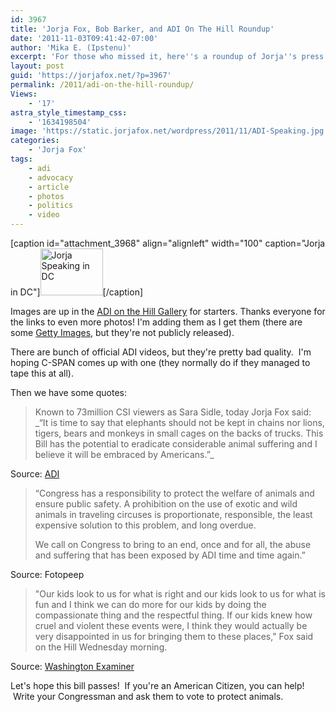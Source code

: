 ```yaml
---
id: 3967
title: 'Jorja Fox, Bob Barker, and ADI On The Hill Roundup'
date: '2011-11-03T09:41:42-07:00'
author: 'Mika E. (Ipstenu)'
excerpt: 'For those who missed it, here''s a roundup of Jorja''s press conference in DC on November 2nd, 2011. We have pictures, videos, and quotes.'
layout: post
guid: 'https://jorjafox.net/?p=3967'
permalink: /2011/adi-on-the-hill-roundup/
Views:
    - '17'
astra_style_timestamp_css:
    - '1634198504'
image: 'https://static.jorjafox.net/wordpress/2011/11/ADI-Speaking.jpg'
categories:
    - 'Jorja Fox'
tags:
    - adi
    - advocacy
    - article
    - photos
    - politics
    - video
---
```


[caption id="attachment_3968" align="alignleft" width="100" caption="Jorja in DC"]<a href="https://jorjafox.net/gallery/pub/adi/20111102-adihill/AdQO4cdCQAAeO4r.jpg"><img class="size-thumbnail wp-image-3968 " title="Jorja Speaking in DC" src="//static.jorjafox.net/wordpress/2011/11/ADI-Speaking-210x140.jpg" alt="Jorja Speaking in DC" width="100" height="75" /></a>[/caption]

Images are up in the <a href="https://jorjafox.net/gallery/pub/adi/20111102-adihill/">ADI on the Hill Gallery</a> for starters. Thanks everyone for the links to even more photos! I'm adding them as I get them (there are some <a href="http://www.gettyimages.com/search/Search.aspx?eventid=131319930">Getty Images</a>, but they're not publicly released).

There are bunch of official ADI videos, but they're pretty bad quality.  I'm hoping C-SPAN comes up with one (they normally do if they managed to tape this at all).

Then we have some quotes:
<blockquote>Known to 73million CSI viewers as Sara Sidle, today Jorja Fox said: _“It is time to say that elephants should not be kept in chains nor lions, tigers, bears and monkeys in small cages on the backs of trucks. This Bill has the potential to eradicate considerable animal suffering and I believe it will be embraced by Americans.”_</blockquote>
Source: <a href="http://www.ad-international.org/animals_in_entertainment/go.php?id=2263&amp;ssi=10">ADI</a>
<blockquote>“Congress has a responsibility to protect the welfare of animals and ensure public safety. A prohibition on the use of exotic and wild animals in traveling circuses is proportionate, responsible, the least expensive solution to this problem, and long overdue.

We call on Congress to bring to an end, once and for all, the abuse and suffering that has been exposed by ADI time and time again.”</blockquote>
Source: Fotopeep
<blockquote>"Our kids look to us for what is right and our kids look to us for what is fun and I think we can do more for our kids by doing the compassionate thing and the respectful thing. If our kids knew how cruel and violent these events were, I think they would actually be very disappointed in us for bringing them to these places," Fox said on the Hill Wednesday morning.</blockquote>
Source: <a href="http://washingtonexaminer.com/blogs/yeas-nays/2011/11/bob-barker-jorja-fox-fight-animal-rights#ixzz1cePhfsSu">Washington Examiner</a>

Let's hope this bill passes!  If you're an American Citizen, you can help!  Write your Congressman and ask them to vote to protect animals.

